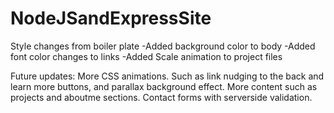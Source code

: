# NodeJSandExpressSite

Style changes from boiler plate
  -Added background color to body
  -Added font color changes to links
  -Added Scale animation to project files
  
Future updates:
  More CSS animations. Such as link nudging to the back and learn more buttons, and parallax background effect.
  More content such as projects and aboutme sections.
  Contact forms with serverside validation.

